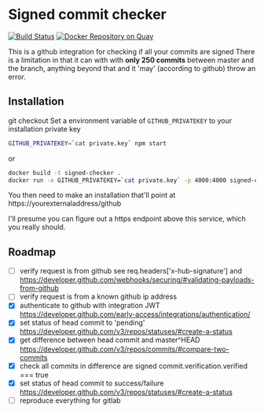 # Signed commit checker
[![Build Status](https://travis-ci.org/UKHomeOffice/signed-commit-check.svg?branch=master)](https://travis-ci.org/UKHomeOffice/signed-commit-check)
[![Docker Repository on Quay](https://quay.io/repository/ukhomeofficedigital/signed-commit-check/status "Docker Repository on Quay")](https://quay.io/repository/ukhomeofficedigital/signed-commit-check)

This is a github integration for checking if all your commits are signed
There is a limitation in that it can with with **only 250 commits** between master and the branch, anything beyond that and it 'may' (according to github) throw an error.

## Installation
git checkout
Set a environment variable of `GITHUB_PRIVATEKEY` to your installation private key

```bash
GITHUB_PRIVATEKEY=`cat private.key` npm start
```
or
```bash
docker build -t signed-checker .
docker run -e GITHUB_PRIVATEKEY=`cat private.key` -p 4000:4000 signed-checker
```
You then need to make an installation that'll point at https://yourexternaladdress/github

I'll presume you can figure out a https endpoint above this service, which you really should.

## Roadmap
 - [ ] verify request is from github see req.headers['x-hub-signature'] and https://developer.github.com/webhooks/securing/#validating-payloads-from-github
 - [ ] verify request is from a known github ip address
 - [x] authenticate to github with integration JWT https://developer.github.com/early-access/integrations/authentication/
 - [x] set status of head commit to 'pending' https://developer.github.com/v3/repos/statuses/#create-a-status
 - [x] get difference between head commit and master^HEAD https://developer.github.com/v3/repos/commits/#compare-two-commits
 - [x] check all commits in difference are signed commit.verification.verified === true
 - [x] set status of head commit to success/failure https://developer.github.com/v3/repos/statuses/#create-a-status
 - [ ] reproduce everything for gitlab
